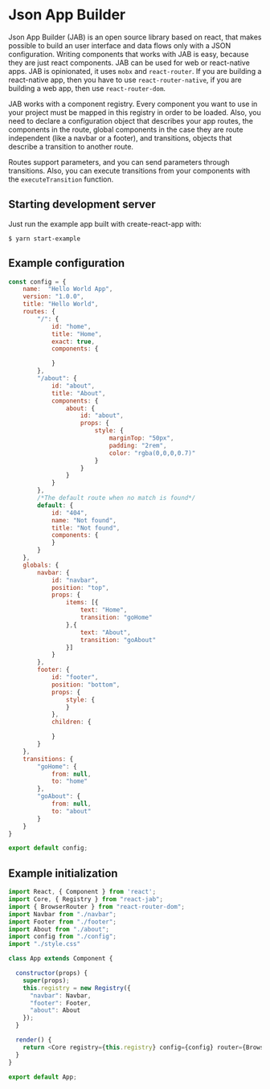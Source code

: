 # Json App Builder

Json App Builder (JAB) is an open source library based on react, that makes possible to build an user interface and data flows only with a JSON configuration. Writing components that works with JAB is easy, because they are just react components. JAB can be used for web or react-native apps. JAB is opinionated, it uses `mobx` and `react-router`. If you are building a react-native app, then you have to use `react-router-native`, if you are building a web app, then use `react-router-dom`.

JAB works with a component registry. Every component you want to use in your project must be mapped in this registry in order to be loaded. Also, you need to declare a configuration object that describes your app routes, the components in the route, global components in the case they are route independent (like a navbar or a footer), and transitions, objects that describe a transition to another route.

Routes support parameters, and you can send parameters through transitions. Also, you can execute transitions from your components with the `executeTransition` function.



## Starting development server

Just run the example app built with create-react-app with:

```$ yarn start-example```



## Example configuration

```javascript
const config = {
	name:  "Hello World App",
	version: "1.0.0",
	title: "Hello World",
	routes: {
		"/": {
			id: "home",
			title: "Home",
			exact: true,
			components: {

			}
		},
		"/about": {
			id: "about",
			title: "About",
			components: {
				about: {
					id: "about",
					props: {
						style: {
							marginTop: "50px",
							padding: "2rem",
							color: "rgba(0,0,0,0.7)"
						}
					}
				}
			}
		},
		/*The default route when no match is found*/
		default: {
			id: "404",
			name: "Not found",
			title: "Not found",
			components: {
			}
		}
	},
	globals: {
		navbar: {
			id: "navbar",
			position: "top",
			props: {
				items: [{
					text: "Home",
					transition: "goHome"
				},{
					text: "About",
					transition: "goAbout"
				}]
			}
		},
		footer: {
			id: "footer",
			position: "bottom",
			props: {
				style: {
				}
			},
			children: {

			}
		}
	},
	transitions: {
		"goHome": {
			from: null,
			to: "home"
		},
		"goAbout": {
			from: null,
			to: "about"
		}
	}
}

export default config;
```



## Example initialization

```javascript
import React, { Component } from 'react';
import Core, { Registry } from "react-jab";
import { BrowserRouter } from "react-router-dom";
import Navbar from "./navbar";
import Footer from "./footer";
import About from "./about";
import config from "./config";
import "./style.css"

class App extends Component {

  constructor(props) {
    super(props);
    this.registry = new Registry({
      "navbar": Navbar,
      "footer": Footer,
      "about": About
    });
  }

  render() {
    return <Core registry={this.registry} config={config} router={BrowserRouter}/>
  }
}

export default App;
```
